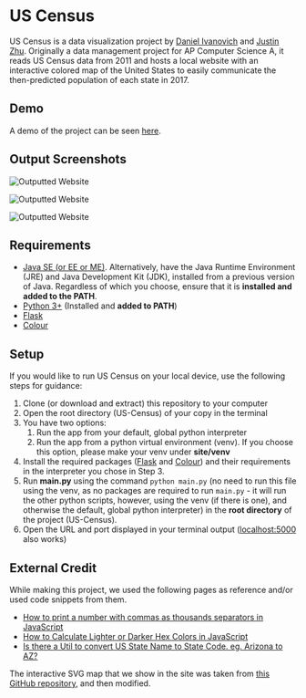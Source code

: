 # US Census
US Census is a data visualization project by [Daniel Ivanovich](https://ivanovich.us) and [Justin Zhu](https://github.com/jzhu2020). Originally a data management project for AP Computer Science A, it reads US Census data from 2011 and hosts a local website with an interactive colored map of the United States to easily communicate the then-predicted population of each state in 2017.

## Demo
A demo of the project can be seen [here](http://www.census.ivanovich.us/).

## Output Screenshots
![Outputted Website](https://i.imgur.com/VxHY44e.png)

![Outputted Website](https://i.imgur.com/byYnKb3.png)

![Outputted Website](https://i.imgur.com/kvngw3O.png)
## Requirements
* [Java SE (or EE or ME)](https://www.oracle.com/technetwork/java/javase/downloads/index.html). Alternatively, have the Java Runtime Environment (JRE) and Java Development Kit (JDK), installed from a previous version of Java. Regardless of which you choose, ensure that it is **installed and added to the PATH**.
* [Python 3+](https://www.python.org/downloads/) (Installed and **added to PATH**)
* [Flask](https://pypi.org/project/Flask/)
* [Colour](https://pypi.org/project/colour/)

## Setup
If you would like to run US Census on your local device, use the following steps for guidance:
1. Clone (or download and extract) this repository to your computer
2. Open the root directory (US-Census) of your copy in the terminal
3. You have two options:
    1. Run the app from your default, global python interpreter
    2. Run the app from a python virtual environment (venv). If you choose this option, please make your venv under **site/venv**
4. Install the required packages ([Flask](https://pypi.org/project/Flask/) and [Colour](https://pypi.org/project/colour/)) and their requirements in the interpreter you chose in Step 3.
5. Run **main.py** using the command `python main.py` (no need to run this file using the venv, as no packages are required to run `main.py` - it will run the other python scripts, however, using the venv (if there is one), and otherwise the default, global python interpreter) in the **root directory** of the project (US-Census). 
6. Open the URL and port displayed in your terminal output ([localhost:5000](localhost:5000) also works)

## External Credit
While making this project, we used the following pages as reference and/or used code snippets from them.

* [How to print a number with commas as thousands separators in JavaScript](https://stackoverflow.com/questions/2901102/how-to-print-a-number-with-commas-as-thousands-separators-in-javascript)
* [How to Calculate Lighter or Darker Hex Colors in JavaScript](https://www.sitepoint.com/javascript-generate-lighter-darker-color/)
* [Is there a Util to convert US State Name to State Code. eg. Arizona to AZ?](https://stackoverflow.com/questions/11005751/is-there-a-util-to-convert-us-state-name-to-state-code-eg-arizona-to-az)

The interactive SVG map that we show in the site was taken from [this GitHub repository](https://github.com/WebsiteBeaver/interactive-and-responsive-svg-map-of-us-states-capitals), and then modified.
